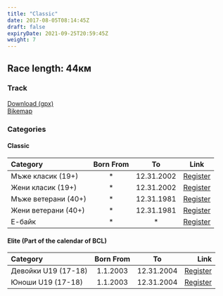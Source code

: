 ```yaml
---
title: "Classic"
date: 2017-08-05T08:14:45Z
draft: false
expiryDate: 2021-09-25T20:59:45Z
weight: 7
---
```


## Race length: 44км
### Track  
[Download (gpx)](https://drive.google.com/open?id=0B8lR1_MWHzbCMWhaR1pDeEZXV0k)  
[Bikemap](https://www.bikemap.net/en/route/4143055-murgash-44km/)  


### Categories
#### Classic
Category         | Born From |      To   | Link     
:-----------------|:---------:|:---------:|:-----------:
 Мъже класик (19+)  |     *     | 12.31.2002| [Register](https://forms.gle/VdwnRV3h25QuY5bE9 )
 Жени класик (19+)  |     *     | 12.31.2002| [Register](https://forms.gle/VdwnRV3h25QuY5bE9 )
 Мъже ветерани (40+)  |     *     | 12.31.1981| [Register](https://forms.gle/VdwnRV3h25QuY5bE9 )
 Жени ветерани (40+)  |     *     | 12.31.1981| [Register](https://forms.gle/VdwnRV3h25QuY5bE9 )
 Е-байк             |     *     |     *     | [Register](https://forms.gle/VdwnRV3h25QuY5bE9 )


#### Elite (Part of the calendar of BCL)
Category          | Born From |      To   | Link     
:-----------------|:---------:|:---------:|-------------:
 Девойки U19 (17-18)  | 1.1.2003  | 12.31.2004| [Register](https://forms.gle/VdwnRV3h25QuY5bE9 )
 Юноши U19 (17-18)| 1.1.2003  | 12.31.2004| [Register](https://forms.gle/VdwnRV3h25QuY5bE9 )


